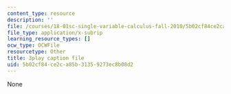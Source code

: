```yaml
---
content_type: resource
description: ''
file: /courses/18-01sc-single-variable-calculus-fall-2010/5b02cf84ce2ca85b31359273ec8b08d2_-CsEPYeSBsg.srt
file_type: application/x-subrip
learning_resource_types: []
ocw_type: OCWFile
resourcetype: Other
title: 3play caption file
uid: 5b02cf84-ce2c-a85b-3135-9273ec8b08d2
---
```

None

